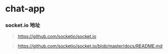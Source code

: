 # chat-app

### socket.io 地址
> https://github.com/socketio/socket.io

> https://github.com/socketio/socket.io/blob/master/docs/README.md